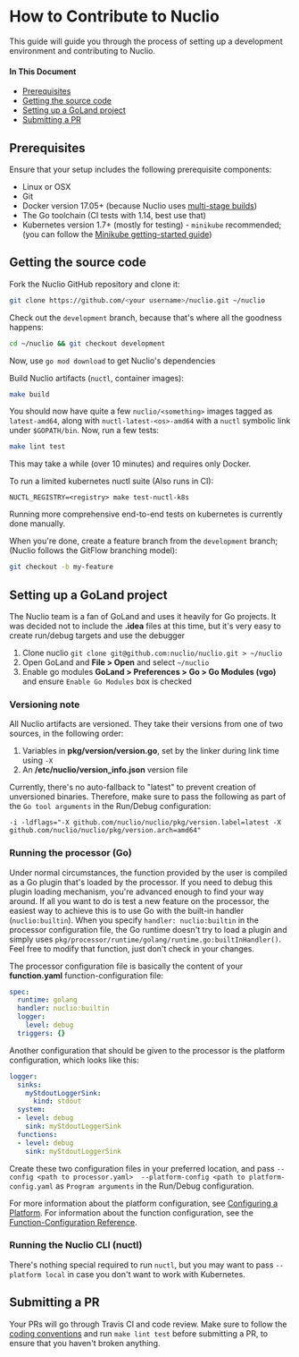 # How to Contribute to Nuclio

This guide will guide you through the process of setting up a development environment and contributing to Nuclio. 

#### In This Document
- [Prerequisites](#prerequisites)
- [Getting the source code](#get-source)
- [Setting up a GoLand project](#goland-setup)
- [Submitting a PR](#submitting-a-pr)

<a id="prerequisites"></a>
## Prerequisites

Ensure that your setup includes the following prerequisite components:

- Linux or OSX
- Git
- Docker version 17.05+ (because Nuclio uses [multi-stage builds](https://docs.docker.com/engine/userguide/eng-image/multistage-build/))
- The Go toolchain (CI tests with 1.14, best use that)
- Kubernetes version 1.7+ (mostly for testing) - `minikube` recommended; (you can follow the [Minikube getting-started guide](/docs/setup/minikube/getting-started-minikube.md))

<a id="get-source"></a>
## Getting the source code

Fork the Nuclio GitHub repository and clone it:

```sh
git clone https://github.com/<your username>/nuclio.git ~/nuclio
```

Check out the `development` branch, because that's where all the goodness happens:

```sh
cd ~/nuclio && git checkout development
```

Now, use `go mod download` to get Nuclio's dependencies

Build Nuclio artifacts (`nuctl`, container images):

```sh
make build
```

You should now have quite a few `nuclio/<something>` images tagged as `latest-amd64`, along with `nuctl-latest-<os>-amd64` with a `nuctl` symbolic link under `$GOPATH/bin`. Now, run a few tests:

```sh
make lint test
```

This may take a while (over 10 minutes) and requires only Docker.

To run a limited kubernetes nuctl suite (Also runs in CI):

`NUCTL_REGISTRY=<registry> make test-nuctl-k8s`

Running more comprehensive end-to-end tests on kubernetes is currently done manually.

When you're done, create a feature branch from the `development` branch; (Nuclio follows the GitFlow branching model):

```sh
git checkout -b my-feature
```

<a id="goland-setup"></a>
## Setting up a GoLand project

The Nuclio team is a fan of GoLand and uses it heavily for Go projects. It was decided not to include the **.idea** files at this time, but it's very easy to create run/debug targets and use the debugger
1. Clone nuclio `git clone git@github.com:nuclio/nuclio.git > ~/nuclio`
2. Open GoLand and **File > Open** and select `~/nuclio`
3. Enable go modules **GoLand > Preferences > Go > Go Modules (vgo)** and ensure `Enable Go Modules` box is checked

<a id="goland-versioning-note"></a>
### Versioning note

All Nuclio artifacts are versioned. They take their versions from one of two sources, in the following order:

1. Variables in **pkg/version/version.go**, set by the linker during link time using `-X`
2. An **/etc/nuclio/version_info.json** version file

Currently, there's no auto-fallback to "latest" to prevent creation of unversioned binaries. Therefore, make sure to pass the following as part of the `Go tool arguments` in the Run/Debug configuration:
```
-i -ldflags="-X github.com/nuclio/nuclio/pkg/version.label=latest -X github.com/nuclio/nuclio/pkg/version.arch=amd64"
``` 

<a id="goland-run-go-processor"></a>
### Running the processor (Go)

Under normal circumstances, the function provided by the user is compiled as a Go plugin that's loaded by the processor. If you need to debug this plugin loading mechanism, you're advanced enough to find your way around. If all you want to do is test a new feature on the processor, the easiest way to achieve this is to use Go with the built-in handler (`nuclio:builtin`). When you specify `handler: nuclio:builtin` in the processor configuration file, the Go runtime doesn't try to load a plugin and simply uses `pkg/processor/runtime/golang/runtime.go:builtInHandler()`. Feel free to modify that function, just don't check in your changes. 

The processor configuration file is basically the content of your **function.yaml** function-configuration file:
```yaml
spec:
  runtime: golang
  handler: nuclio:builtin
  logger:
    level: debug
  triggers: {}
```

Another configuration that should be given to the processor is the platform configuration, which looks like this:
```yaml
logger:
  sinks:
    myStdoutLoggerSink:
      kind: stdout
  system:
  - level: debug
    sink: myStdoutLoggerSink
  functions:
  - level: debug
    sink: myStdoutLoggerSink
```

Create these two configuration files in your preferred location, and pass `--config <path to processor.yaml> 
--platform-config <path to platform-config.yaml` as `Program arguments` in the Run/Debug configuration.

For more information about the platform configuration, see [Configuring a Platform](/docs/tasks/configuring-a-platform.md#configuration-elements).
For information about the function configuration, see the [Function-Configuration Reference](/docs/reference/function-configuration/function-configuration-reference.md).

<a id="goland-run-cli"></a>
### Running the Nuclio CLI (nuctl)

There's nothing special required to run `nuctl`, but you may want to pass `--platform local` in case you don't want to work with Kubernetes. 

<a id="submitting-a-pr"></a>
## Submitting a PR

Your PRs will go through Travis CI and code review. Make sure to follow the [coding conventions](/docs/devel/coding-conventions.md) and run `make lint test` before submitting a PR, to ensure that you haven't broken anything.

